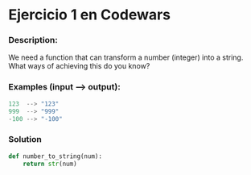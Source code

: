 # Ejercicio 1 en Codewars
### Description:

We need a function that can transform a number (integer) into a string.
What ways of achieving this do you know?

### Examples (input --> output):
```python
123  --> "123"
999  --> "999"
-100 --> "-100"
```
### Solution
```python
def number_to_string(num):
    return str(num)
```
